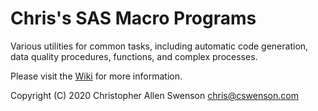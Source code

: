 # Chris's SAS Macro Programs

Various utilities for common tasks, including automatic code generation, data quality procedures, functions, and complex processes.

Please visit the [Wiki](https://github.com/chris-swenson/sasmacros/wiki) for more information.

Copyright (C) 2020  Christopher Allen Swenson  chris@cswenson.com
